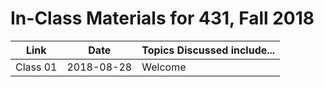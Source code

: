 # In-Class Materials for 431, Fall 2018

Link | Date | Topics Discussed include...
:----------: | :----------: | ------------------------------------------------------------------------------
Class 01 | 2018-08-28 | Welcome

